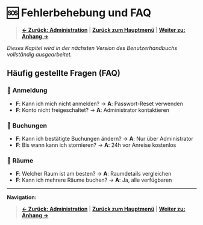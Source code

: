 # 🆘 Fehlerbehebung und FAQ

> **[← Zurück: Administration](05-administration.md)** | **[Zurück zum Hauptmenü](README.md)** | **[Weiter zu: Anhang →](07-anhang.md)**

*Dieses Kapitel wird in der nächsten Version des Benutzerhandbuchs vollständig ausgearbeitet.*

## Häufig gestellte Fragen (FAQ)

### 🔐 **Anmeldung**
- **F**: Kann ich mich nicht anmelden? → **A**: Passwort-Reset verwenden
- **F**: Konto nicht freigeschaltet? → **A**: Administrator kontaktieren

### 📅 **Buchungen**  
- **F**: Kann ich bestätigte Buchungen ändern? → **A**: Nur über Administrator
- **F**: Bis wann kann ich stornieren? → **A**: 24h vor Anreise kostenlos

### 🏨 **Räume**
- **F**: Welcher Raum ist am besten? → **A**: Raumdetails vergleichen
- **F**: Kann ich mehrere Räume buchen? → **A**: Ja, alle verfügbaren

---

**Navigation:**
> **[← Zurück: Administration](05-administration.md)** | **[Zurück zum Hauptmenü](README.md)** | **[Weiter zu: Anhang →](07-anhang.md)**